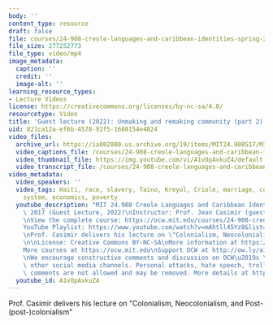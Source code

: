 ```yaml
---
body: ''
content_type: resource
draft: false
file: courses/24-908-creole-languages-and-caribbean-identities-spring-2017/24908-s22-part-2-version-3_360p_16_9.mp4
file_size: 277252773
file_type: video/mp4
image_metadata:
  caption: ''
  credit: ''
  image-alt: ''
learning_resource_types:
- Lecture Videos
license: https://creativecommons.org/licenses/by-nc-sa/4.0/
resourcetype: Video
title: 'Guest lecture (2022): Unmaking and remaking community (part 2)'
uid: 821ca12a-ef6b-4578-92f5-1668154e4824
video_files:
  archive_url: https://ia802800.us.archive.org/19/items/MIT24.908S17/MIT24_908S22_Part_2_300k.mp4
  video_captions_file: /courses/24-908-creole-languages-and-caribbean-identities-spring-2017/1ieTChz0Ar8f4tf3D7HL9092FpcWPiPOR_transcript.webvtt
  video_thumbnail_file: https://img.youtube.com/vi/A1vOpAxkuZ4/default.jpg
  video_transcript_file: /courses/24-908-creole-languages-and-caribbean-identities-spring-2017/1ieTChz0Ar8f4tf3D7HL9092FpcWPiPOR_transcript.pdf
video_metadata:
  video_speakers: ''
  video_tags: Haiti, race, slavery, Taino, Kreyol, Criole, marriage, counter-plantation
    system, economics, poverty
  youtube_description: "MIT 24.908 Creole Languages and Caribbean Identities, Spring\
    \ 2017 (Guest Lecture, 2022)\nInstructor: Prof. Jean Casimir (guest lecturer)\n\
    \nView the complete course: https://ocw.mit.edu/courses/24-908-creole-languages-and-caribbean-identities-spring-2017/\n\
    YouTube Playlist: https://www.youtube.com/watch?v=mAhtll45Yz8&list=PLUl4u3cNGP62-sHzh435NhKGnwOkPYk36\n\
    \nProf. Casimir delivers his lecture on \"Colonialism, Neocolonialism, and Post-(post-)colonialism\"\
    \n\nLicense: Creative Commons BY-NC-SA\nMore information at https://ocw.mit.edu/terms\n\
    More courses at https://ocw.mit.edu\nSupport OCW at http://ow.ly/a1If50zVRlQ\n\
    \nWe encourage constructive comments and discussion on OCW\u2019s YouTube and\
    \ other social media channels. Personal attacks, hate speech, trolling, and inappropriate\
    \ comments are not allowed and may be removed. More details at https://ocw.mit.edu/comments."
  youtube_id: A1vOpAxkuZ4
---
```

Prof. Casimir delivers his lecture on "Colonialism, Neocolonialism, and Post-(post-)colonialism"